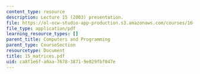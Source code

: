 ```yaml
---
content_type: resource
description: Lecture 15 (2003) presentation.
file: https://ol-ocw-studio-app-production.s3.amazonaws.com/courses/16-01-unified-engineering-i-ii-iii-iv-fall-2005-spring-2006/ca8f1e6fa0aa767838719e029fbf047e_15_matrices.pdf
file_type: application/pdf
learning_resource_types: []
parent_title: Computers and Programming
parent_type: CourseSection
resourcetype: Document
title: 15_matrices.pdf
uid: ca8f1e6f-a0aa-7678-3871-9e029fbf047e
---
```

